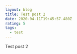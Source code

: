 ```yaml
---
layout: blog
title: Test post 2
date: 2020-04-11T19:45:57.480Z
rating: 5
tags:
  - test
---
```

Test post 2